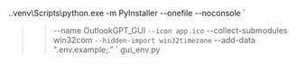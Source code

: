

.\.venv\Scripts\python.exe -m PyInstaller --onefile --noconsole `
>>   --name OutlookGPT_GUI `
>>   --icon app.ico `
>>   --collect-submodules win32com `
>>   --hidden-import win32timezone `
>>   --add-data ".env.example;." `
>>   gui_env.py
